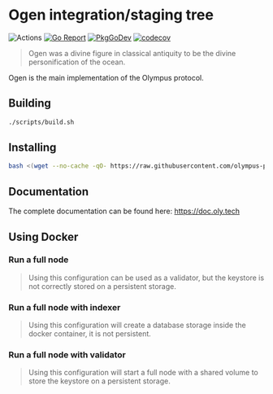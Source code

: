 # Ogen integration/staging tree

![Actions](https://github.com/olympus-protocol/ogen/workflows/Ogen/badge.svg)
[![Go Report](https://goreportcard.com/badge/github.com/olympus-protocol/ogen)](https://goreportcard.com/report/github.com/olympus-protocol/ogen)
[![PkgGoDev](https://pkg.go.dev/badge/github.com/olympus-protocol/ogen?tab=doc)](https://pkg.go.dev/github.com/olympus-protocol/ogen?tab=doc)
[![codecov](https://codecov.io/gh/olympus-protocol/ogen/branch/master/graph/badge.svg)](https://codecov.io/gh/olympus-protocol/ogen)

> Ogen was a divine figure in classical antiquity to be the divine personification of the ocean.

Ogen is the main implementation of the Olympus protocol.

## Building

```bash
./scripts/build.sh
```

## Installing

```bash
bash <(wget --no-cache -qO- https://raw.githubusercontent.com/olympus-protocol/ogen/master/scripts/install.sh)
```

## Documentation

The complete documentation can be found here: <https://doc.oly.tech>

## Using Docker

### Run a full node
> Using this configuration can be used as a validator, but the keystore is not correctly stored on a persistent storage.

### Run a full node with indexer
> Using this configuration will create a database storage inside the docker container, it is not persistent.

### Run a full node with validator
> Using this configuration will start a full node with a shared volume to store the keystore on a persistent storage.